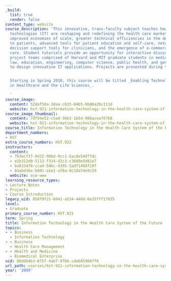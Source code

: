 ```yaml
---
_build:
  list: true
  render: false
content_type: website
course_description: 'This innovative, trans-faculty subject teaches how information
  technologies (IT) are reshaping and redefining the health care marketplace through
  improved economies of scale, greater technical efficiencies in the delivery of care
  to patients, advanced tools for patient education and self-care, network integrated
  decision support tools for clinicians, and the emergence of e-commerce in health
  care. Student tutorials provide an opportunity for interactive discussion. Interdisciplinary
  project teams comprised of Harvard and MIT graduate students in medicine, business,
  law, education, engineering, computer science, public health, and government collaborate
  to design innovative IT applications. Projects are presented during the final class.


  Starting in Spring 2010, this course will be titled _Enabling Technology Innovation
  in Healthcare and the Life Sciences_.

  '
course_image:
  content: 52daf58a-3daa-cb15-84b5-bb06a26c111d
  website: hst-921-information-technology-in-the-health-care-system-of-the-future-spring-2009
course_image_thumbnail:
  content: 7df94e52-c5ad-36b3-1b54-906aceaf07b8
  website: hst-921-information-technology-in-the-health-care-system-of-the-future-spring-2009
course_title: Information Technology in the Health Care System of the Future
department_numbers:
- HST
extra_course_numbers: HST.922
instructors:
  content:
  - 753ecf37-9d22-98bd-9cc1-5ac8e54dffdc
  - e2b312d0-5113-f314-42c3-c3689e5d81e7
  - be833478-ccad-54bc-d395-5adf1469f19f
  - 0aabd3be-b801-a1e1-a78a-9c18a74e9c29
  website: ocw-www
learning_resource_types:
- Lecture Notes
- Projects
- Course Introduction
legacy_uid: 858f9f21-6041-a534-446d-6e35fff1f035
level:
- Graduate
primary_course_number: HST.921
term: Spring
title: Information Technology in the Health Care System of the Future
topics:
- - Business
  - Information Technology
- - Business
  - Health Care Management
- - Health and Medicine
  - Biomedical Enterprise
uid: 00dd64b3-675f-4ab7-976b-cde685966ff0
url_path: courses/hst-921-information-technology-in-the-health-care-system-of-the-future-spring-2009
year: '2009'
---
```

